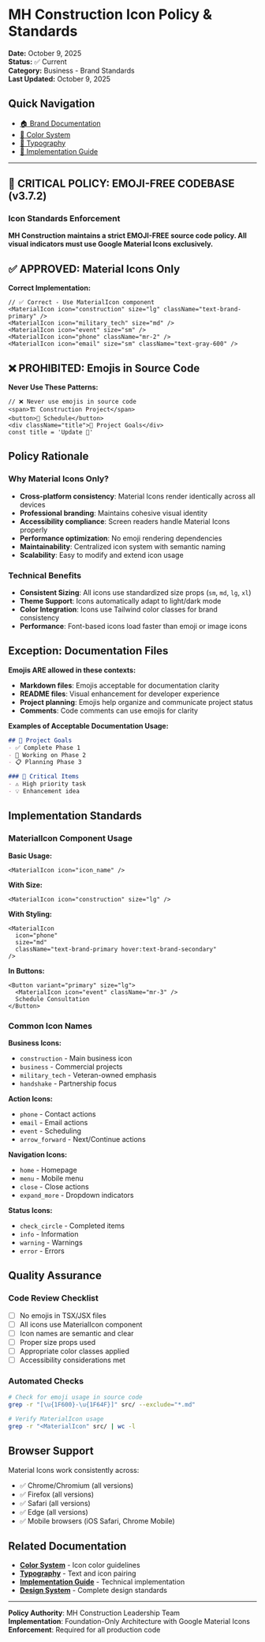 # MH Construction Icon Policy & Standards

**Date:** October 9, 2025  
**Status:** ✅ Current  
**Category:** Business - Brand Standards  
**Last Updated:** October 9, 2025  

## Quick Navigation

- [🏠 Brand Documentation](./BRANDING_INDEX.md)
- [🎨 Color System](./COLOR_SYSTEM.md)
- [📝 Typography](./TYPOGRAPHY.md)
- [🔧 Implementation Guide](./IMPLEMENTATION_GUIDE.md)

---

## 🚨 CRITICAL POLICY: EMOJI-FREE CODEBASE (v3.7.2)

### Icon Standards Enforcement

**MH Construction maintains a strict EMOJI-FREE source code policy. All visual indicators must use Google Material Icons exclusively.**

## ✅ APPROVED: Material Icons Only

**Correct Implementation:**

```tsx
// ✅ Correct - Use MaterialIcon component
<MaterialIcon icon="construction" size="lg" className="text-brand-primary" />
<MaterialIcon icon="military_tech" size="md" />
<MaterialIcon icon="event" size="sm" />
<MaterialIcon icon="phone" className="mr-2" />
<MaterialIcon icon="email" size="sm" className="text-gray-600" />
```

## ❌ PROHIBITED: Emojis in Source Code

**Never Use These Patterns:**

```tsx
// ❌ Never use emojis in source code
<span>🏗️ Construction Project</span>
<button>📅 Schedule</button>
<div className="title">🎯 Project Goals</div>
const title = 'Update 🎯'
```

## Policy Rationale

### Why Material Icons Only?

- **Cross-platform consistency**: Material Icons render identically across all devices
- **Professional branding**: Maintains cohesive visual identity  
- **Accessibility compliance**: Screen readers handle Material Icons properly
- **Performance optimization**: No emoji rendering dependencies
- **Maintainability**: Centralized icon system with semantic naming
- **Scalability**: Easy to modify and extend icon usage

### Technical Benefits

- **Consistent Sizing**: All icons use standardized size props (`sm`, `md`, `lg`, `xl`)
- **Theme Support**: Icons automatically adapt to light/dark mode
- **Color Integration**: Icons use Tailwind color classes for brand consistency
- **Performance**: Font-based icons load faster than emoji or image icons

## Exception: Documentation Files

**Emojis ARE allowed in these contexts:**

- **Markdown files**: Emojis acceptable for documentation clarity
- **README files**: Visual enhancement for developer experience  
- **Project planning**: Emojis help organize and communicate project status
- **Comments**: Code comments can use emojis for clarity

**Examples of Acceptable Documentation Usage:**

```markdown
## 🎯 Project Goals
- ✅ Complete Phase 1
- 🚧 Working on Phase 2
- 📋 Planning Phase 3

### 🚨 Critical Items
- ⚠️ High priority task
- 💡 Enhancement idea
```

## Implementation Standards

### MaterialIcon Component Usage

**Basic Usage:**

```tsx
<MaterialIcon icon="icon_name" />
```

**With Size:**

```tsx
<MaterialIcon icon="construction" size="lg" />
```

**With Styling:**

```tsx
<MaterialIcon 
  icon="phone" 
  size="md" 
  className="text-brand-primary hover:text-brand-secondary" 
/>
```

**In Buttons:**

```tsx
<Button variant="primary" size="lg">
  <MaterialIcon icon="event" className="mr-3" />
  Schedule Consultation
</Button>
```

### Common Icon Names

**Business Icons:**

- `construction` - Main business icon
- `business` - Commercial projects
- `military_tech` - Veteran-owned emphasis
- `handshake` - Partnership focus

**Action Icons:**

- `phone` - Contact actions
- `email` - Email actions
- `event` - Scheduling
- `arrow_forward` - Next/Continue actions

**Navigation Icons:**

- `home` - Homepage
- `menu` - Mobile menu
- `close` - Close actions
- `expand_more` - Dropdown indicators

**Status Icons:**

- `check_circle` - Completed items
- `info` - Information
- `warning` - Warnings
- `error` - Errors

## Quality Assurance

### Code Review Checklist

- [ ] No emojis in TSX/JSX files
- [ ] All icons use MaterialIcon component
- [ ] Icon names are semantic and clear
- [ ] Proper size props used
- [ ] Appropriate color classes applied
- [ ] Accessibility considerations met

### Automated Checks

```bash
# Check for emoji usage in source code
grep -r "[\u{1F600}-\u{1F64F}]" src/ --exclude="*.md"

# Verify MaterialIcon usage
grep -r "<MaterialIcon" src/ | wc -l
```

## Browser Support

Material Icons work consistently across:

- ✅ Chrome/Chromium (all versions)
- ✅ Firefox (all versions)  
- ✅ Safari (all versions)
- ✅ Edge (all versions)
- ✅ Mobile browsers (iOS Safari, Chrome Mobile)

## Related Documentation

- [**Color System**](./COLOR_SYSTEM.md) - Icon color guidelines
- [**Typography**](./TYPOGRAPHY.md) - Text and icon pairing
- [**Implementation Guide**](./IMPLEMENTATION_GUIDE.md) - Technical implementation
- [**Design System**](../technical/DESIGN_SYSTEM.md) - Complete design standards

---

**Policy Authority**: MH Construction Leadership Team  
**Implementation**: Foundation-Only Architecture with Google Material Icons  
**Enforcement**: Required for all production code
